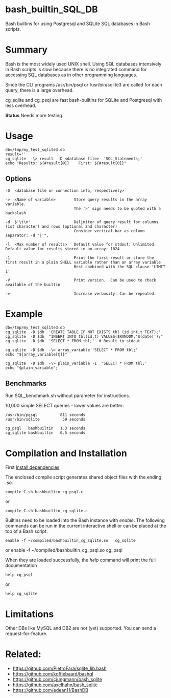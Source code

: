 # bash_builtin_SQL_DB

Bash builtins for using Postgresql and SQLite SQL databases in Bash scripts.








# Summary

Bash is the most widely used UNIX shell.  Using SQL databases intensively in Bash scripts is slow
because there is no integrated command for accessing SQL databases as in other programming
languages.

Since the CLI programs /usr/bin/psql or /usr/bin/sqlite3 are called for each query, there is a large
overhead.

cg_sqlite and cg_psql are fast bash-builtins for SQLite and Postgresql with less overhead.

**Status**
Needs more testing.


# Usage

    db=/tmp/my_test_sqlite3.db
    result=''
    cg_sqlite  -\> result  -D <database file>  'SQL_Statements;'
    echo "Results: ${#result[@]}    First: ${#result[0]}"

## Options

    -D  <database file or connection info, respectively>

    ->  <Name of variable>        Store query results in the array variable.
                                  The '>' sign needs to be quoted with a backslash

    -d  $'\t\n'                   Delimiter of query result for columns (1st character) and rows (optional 2nd character)
                                  Consider vertical bar as column separator: -d '|'",

    -l  <Max number of results>   Default value for stdout: Unlimited.  Default value for results stored in an array: 1024

    -1                            Print the first result or store the first result in a plain SHELL variable rather than an array variable
                                  Best combined with the SQL clause 'LIMIT 1'

    -V                            Print version.  Can be used to check available of the builtin

    -v                            Increase verbosity. Can be repeated.


# Example


    db=/tmp/my_test_sqlite3.db
    cg_sqlite  -D $db  'CREATE TABLE IF NOT EXISTS tbl (id int,t TEXT);'
    cg_sqlite  -D $db  "INSERT INTO tbl(id,t) VALUES($RANDOM,'$(date)');"
    cg_sqlite  -D $db  'SELECT * FROM tbl;'  # Result to stdout

    cg_sqlite  -D $db  -\> array_variable 'SELECT * FROM tbl;'
    echo "${array_variable[@]}"

    cg_sqlite  -D $db  -\> plain_variable -1  'SELECT * FROM tbl;'
    echo "$plain_variable";


## Benchmarks

Run SQL_benchmark.sh without parameter for  instructions.

10,000 simple SELECT queries - lower values are better:

    /usr/bin/pgsql          811 seconds
    /usr/bin/sqlite          59 seconds

    cg_psql   bashbuiltin   1.3 seconds
    cg_sqlite bashbuiltin   0.5 seconds








# Compilation and Installation

First [Install dependencies](./INSTALL_DEPENDENCIES.md)

The enclosed compile script generates shared object files with the ending *.so*.

    compile_C.sh bashbuiltin_cg_psql.c

or

    compile_C.sh bashbuiltin_cg_sqlite.c


Builtins need to be loaded into the Bash instance with *enable*.  The following commands can be run in the
current interactive shell or can be placed at the top of a Bash script.

    enable -f ~/compiled/bashbuiltin_cg_sqlite.so   cg_sqlite

or
    enable -f ~/compiled/bashbuiltin_cg_psql.so   cg_psql


When they are loaded successfully, the *help* command will print the full documentation

    help cg_psql

or

    help cg_sqlite



# Limitations

Other DBs like  MySQL and  DB2 are not (yet) supported. You can send a request-for-feature.

# Related:

  - https://github.com/PietroFara/sqlite_lib.bash
  - https://github.com/koffiebaard/bashql
  - https://github.com/cjungmann/bash_sqlite
  - https://github.com/axelhahn/bash_sqlite
  - https://github.com/edean11/BashDB
